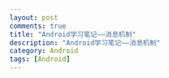 ```yaml
---
layout: post
comments: true
title: "Android学习笔记——消息机制"
description: "Android学习笔记——消息机制"
category: Android
tags: [Android]
---
```

